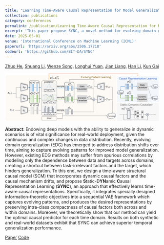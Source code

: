 ```yaml
---
title: "Learning Time-Aware Causal Representation for Model Generalization in Evolving Domains"
collection: publications
category: conferences
permalink: /publication/Learning Time-Aware Causal Representation for Model Generalization in Evolving Domains
excerpt: 'This paper propose SYNC, a novel method for evolving domain generalization that learns time-aware causal representations by modeling dynamic causal factors and mechanism drifts, achieving robust generalization across temporal domains.'
date: 2025-05-01
venue: 'International Conference on Machine Learning (ICML)'
paperurl: 'https://arxiv.org/abs/2506.17718'
codeurl: 'https://github.com/BIT-DA/SYNC'
---
```


[Zhuo He](https://scholar.google.com/citations?user=425tWzMAAAAJ&hl=en), [Shuang Li](https://shuangli.xyz), [Wenze Song](https://openreview.net/profile?id=~Wenze_Song1), [Longhui Yuan](https://scholar.google.com/citations?user=fVnEIZEAAAAJ&hl=zh-CN), [Jian Liang](https://scholar.google.com/citations?user=mrunnpoAAAAJ&hl=zh-CN), [Han Li](https://scholar.google.com/citations?user=IJGli9AAAAAJ&hl=en), [Kun Gai](https://scholar.google.com/citations?user=PXO4ygEAAAAJ) 

![SYNC](/images/sync_framework.png)

**Abstract**: Endowing deep models with the ability to generalize in dynamic scenarios is of vital significance for real-world deployment, given the continuous and complex changes in data distribution. Recently, evolving domain generalization (EDG) has emerged to address distribution shifts over time, aiming to capture evolving patterns for improved model generalization. However, existing EDG methods may suffer from spurious correlations by modeling only the dependence between data and targets across domains, creating a shortcut between task-irrelevant factors and the target, which hinders generalization. To this end, we design a time-aware structural causal model (SCM) that incorporates dynamic causal factors and the causal mechanism drifts, and propose **S**tatic-D**YN**amic **C**ausal Representation Learning (**SYNC**), an approach that effectively learns time-aware causal representations. Specifically, it integrates specially designed information-theoretic objectives into a sequential VAE framework which captures evolving patterns, and produces the desired representations by preserving intra-class compactness of causal factors both across and within domains. Moreover, we theoretically show that our method can yield the optimal causal predictor for each time domain. Results on both synthetic and real-world datasets exhibit that SYNC can achieve superior temporal generalization performance.

[Paper](https://arxiv.org/abs/2506.17718) [Code](https://github.com/BIT-DA/SYNC)

